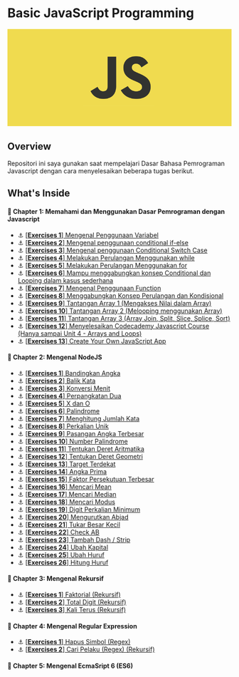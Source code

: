 # Basic JavaScript Programming
![Header](./assets/knowing-javascript.png)

## Overview
Repositori ini saya gunakan saat mempelajari Dasar Bahasa Pemrograman Javascript dengan cara menyelesaikan beberapa tugas berikut.

## What's Inside
#### :open_book: Chapter 1: Memahami dan Menggunakan Dasar Pemrograman dengan Javascript
- :anchor: [[**Exercises 1**] Mengenal Penggunaan Variabel](exercise/c01/e01/exercise.md)
- :anchor: [[**Exercises 2**] Mengenal penggunaan conditional if-else](exercise/c01/e02/exercise.md)
- :anchor: [[**Exercises 3**] Mengenal penggunaan Conditional Switch Case](exercise/c01/e03/exercise.md)
- :anchor: [[**Exercises 4**] Melakukan Perulangan Menggunakan while](exercise/c01/e04/exercise.md)
- :anchor: [[**Exercises 5**] Melakukan Perulangan Menggunakan for](exercise/c01/e05/exercise.md)
- :anchor: [[**Exercises 6**] Mampu menggabungkan konsep Conditional dan Looping dalam kasus sederhana](exercise/c01/e06/exercise.md)
- :anchor: [[**Exercises 7**] Mengenal Penggunaan Function](exercise/c01/e07/exercise.md)
- :anchor: [[**Exercises 8**] Menggabungkan Konsep Perulangan dan Kondisional](exercise/c01/e08/exercise.md)
- :anchor: [[**Exercises 9**] Tantangan Array 1 (Mengakses Nilai dalam Array)](exercise/c01/e09/exercise.md)
- :anchor: [[**Exercises 10**] Tantangan Array 2 (Melooping menggunakan Array)](exercise/c01/e10/exercise.md)
- :anchor: [[**Exercises 11**] Tantangan Array 3 (Array Join, Split, Slice, Splice, Sort)](exercise/c01/e11/exercise.md)
- :anchor: [[**Exercises 12**] Menyelesaikan Codecademy Javascript Course (Hanya sampai Unit 4 - Arrays and Loops)](https://www.codecademy.com/learn/learn-javascript)
- :anchor: [[**Exercises 13**] Create Your Own JavaScript App](exercise/c01/e13/exercise.md)

#### :open_book: Chapter 2: Mengenal NodeJS
- :anchor: [[**Exercises 1**] Bandingkan Angka](exercise/c02/e01/exercise.md)
- :anchor: [[**Exercises 2**] Balik Kata](exercise/c02/e02/exercise.md)
- :anchor: [[**Exercises 3**] Konversi Menit](exercise/c02/e03/exercise.md)
- :anchor: [[**Exercises 4**] Perpangkatan Dua](exercise/c02/e04/exercise.md)
- :anchor: [[**Exercises 5**] X dan O](exercise/c02/e05/exercise.md)
- :anchor: [[**Exercises 6**] Palindrome](exercise/c01/e06/exercise.md)
- :anchor: [[**Exercises 7**] Menghitung Jumlah Kata](exercise/c02/e07/exercise.md)
- :anchor: [[**Exercises 8**] Perkalian Unik](exercise/c02/e08/exercise.md)
- :anchor: [[**Exercises 9**] Pasangan Angka Terbesar](exercise/c02/e09/exercise.md)
- :anchor: [[**Exercises 10**] Number Palindrome](exercise/c02/e10/exercise.md)
- :anchor: [[**Exercises 11**] Tentukan Deret Aritmatika](exercise/c02/e11/exercise.md)
- :anchor: [[**Exercises 12**] Tentukan Deret Geometri](exercise/c02/e12/exercise.md)
- :anchor: [[**Exercises 13**] Target Terdekat](exercise/c02/e13/exercise.md)
- :anchor: [[**Exercises 14**] Angka Prima](exercise/c02/e14/exercise.md)
- :anchor: [[**Exercises 15**] Faktor Persekutuan Terbesar](exercise/c02/e15/exercise.md)
- :anchor: [[**Exercises 16**] Mencari Mean](exercise/c02/e16/exercise.md)
- :anchor: [[**Exercises 17**] Mencari Median](exercise/c02/e17/exercise.md)
- :anchor: [[**Exercises 18**] Mencari Modus](exercise/c02/e18/exercise.md)
- :anchor: [[**Exercises 19**] Digit Perkalian Minimum](exercise/c01/e19/exercise.md)
- :anchor: [[**Exercises 20**] Mengurutkan Abjad](exercise/c02/e20/exercise.md)
- :anchor: [[**Exercises 21**] Tukar Besar Kecil](exercise/c02/e21/exercise.md)
- :anchor: [[**Exercises 22**] Check AB](exercise/c02/e22/exercise.md)
- :anchor: [[**Exercises 23**] Tambah Dash / Strip](exercise/c02/e23/exercise.md)
- :anchor: [[**Exercises 24**] Ubah Kapital](exercise/c02/e24/exercise.md)
- :anchor: [[**Exercises 25**] Ubah Huruf](exercise/c02/e25/exercise.md)
- :anchor: [[**Exercises 26**] Hitung Huruf](exercise/c02/e26/exercise.md)

#### :open_book: Chapter 3: Mengenal Rekursif
- :anchor: [[**Exercises 1**] Faktorial (Rekursif)](exercise/c03/e01/exercise.md)
- :anchor: [[**Exercises 2**] Total Digit (Rekursif)](exercise/c03/e02/exercise.md)
- :anchor: [[**Exercises 3**] Kali Terus (Rekursif)](exercise/c03/e03/exercise.md)

#### :open_book: Chapter 4: Mengenal Regular Expression
- :anchor: [[**Exercises 1**] Hapus Simbol (Regex)](exercise/c04/e01/exercise.md)
- :anchor: [[**Exercises 2**] Cari Pelaku (Regex) (Rekursif)](exercise/c04/e02/exercise.md)

#### :open_book: Chapter 5: Mengenal EcmaSript 6 (ES6)
